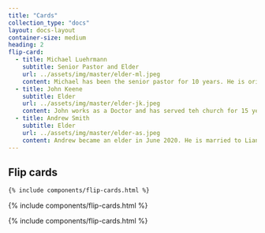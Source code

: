 ```yaml
---
title: "Cards"
collection_type: "docs"
layout: docs-layout
container-size: medium
heading: 2
flip-card:
  - title: Michael Luehrmann
    subtitle: Senior Pastor and Elder
    url: ../assets/img/master/elder-ml.jpeg
    content: Michael has been the senior pastor for 10 years. He is orignially from Texus, USA. He is married to Emily and they have 7 children.
  - title: John Keene
    subtitle: Elder
    url: ../assets/img/master/elder-jk.jpeg
    content: John works as a Doctor and has served teh church for 15 years as an elder. He is married to Emily and has 3 children. 
  - title: Andrew Smith
    subtitle: Elder
    url: ../assets/img/master/elder-as.jpeg
    content: Andrew became an elder in June 2020. He is married to Lianna and they have 2 daughters.
---
```


## Flip cards

~~~ html
{% include components/flip-cards.html %}
~~~

{% include components/flip-cards.html %}

{% include components/flip-cards.html %}
